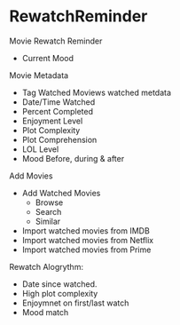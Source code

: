 # RewatchReminder
Movie Rewatch Reminder

- Current Mood

Movie Metadata

- Tag Watched Moviews watched metdata
- Date/Time Watched
- Percent Completed
- Enjoyment Level
- Plot Complexity
- Plot Comprehension
- LOL Level
- Mood Before, during & after

Add Movies

- Add Watched Movies
  - Browse
  - Search
  - Similar
- Import watched movies from IMDB
- Import watched movies from Netflix
- Import watched movies from Prime

Rewatch Alogrythm:

- Date since watched.
- High plot complexity
- Enjoymnet on first/last watch
- Mood match
